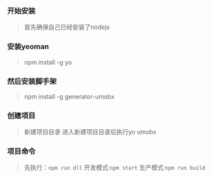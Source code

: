 ### 开始安装
> 首先确保自己已经安装了nodejs
### 安装yeoman
> npm install -g yo
### 然后安装脚手架
> npm install -g generator-umobx
### 创建项目
> 新建项目目录
> 进入新建项目目录后执行yo umobx
### 项目命令
> 先执行：`npm run dll`
> 开发模式:`npm start`
> 生产模式:`npm run build`